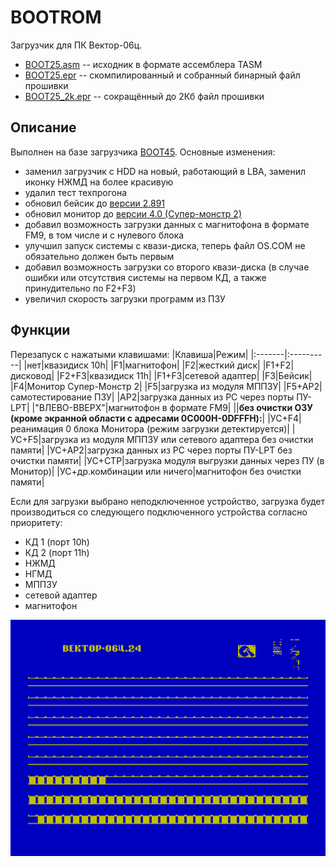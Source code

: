# BOOTROM
Загрузчик для ПК Вектор-06ц.
* [BOOT25.asm](/BOOT25.asm) -- исходник в формате ассемблера TASM<br>
* [BOOT25.epr](/BOOT25.epr) -- скомпилированный и собранный бинарный файл прошивки<br>
* [BOOT25_2k.epr](/BOOT25_2k.epr) -- сокращённый до 2Кб файл прошивки<br>

## Описание
Выполнен на базе загрузчика [BOOT45](https://caglrc.cc/scalar/ware/541/). Основные изменения:
- заменил загрузчик с HDD на новый, работающий в LBA, заменил иконку НЖМД на более красивую
- удалил тест техпрогона
- обновил бейсик до [версии 2.891](https://caglrc.cc/scalar/ware/909/)
- обновил монитор до [версии 4.0 (Супер-монстр 2)](https://caglrc.cc/scalar/ware/726/)
- добавил возможность загрузки данных с магнитофона в формате FM9, в том числе и с нулевого блока
- улучшил запуск системы с квази-диска, теперь файл OS.COM не обязательно должен быть первым
- добавил возможность загрузки со второго квази-диска (в случае ошибки или отсутствия системы на первом КД, а также принудительно по F2+F3)
- увеличил скорость загрузки программ из ПЗУ

## Функции
Перезапуск с нажатыми клавишами:
|Клавиша|Режим|
|:-------|:----------|
|нет|квазидиск 10h|
|F1|магнитофон|
|F2|жесткий диск|
|F1+F2|дисковод|
|F2+F3|квазидиск 11h|
|F1+F3|сетевой адаптер|
|F3|Бейсик|
|F4|Монитор Супер-Монстр 2|
|F5|загрузка из модуля МППЗУ|
|F5+AP2|самотестирование ПЗУ|
|AP2|загрузка данных из РС через порты ПУ-LPT|
|"ВЛЕВО-ВВЕРХ"|магнитофон в формате FM9|
||<b>без очистки ОЗУ (кроме экранной области c адресами 0C000H-0DFFFH):</b>|
|УС+F4|реанимация 0 блока Монитора (режим загрузки детектируется)|
|УС+F5|загрузка из модуля МППЗУ или сетевого адаптера без очистки памяти|
|УС+AP2|загрузка данных из РС через порты ПУ-LPT без очистки памяти|
|УС+СТР|загрузка модуля выгрузки данных через ПУ (в Монитор)|
|УС+др.комбинации или ничего|магнитофон без очистки памяти|

Если для загрузки выбрано неподключенное устройство, загрузка будет
производиться со следующего подключенного устройства согласно приоритету:
- КД 1 (порт 10h)
- КД 2 (порт 11h)
- НЖМД
- НГМД
- МППЗУ
- сетевой адаптер
- магнитофон

![P0](/Boot.png)
